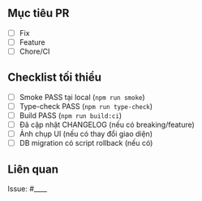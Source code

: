 ## Mục tiêu PR
- [ ] Fix
- [ ] Feature
- [ ] Chore/CI

## Checklist tối thiểu
- [ ] Smoke PASS tại local (`npm run smoke`)
- [ ] Type-check PASS (`npm run type-check`)
- [ ] Build PASS (`npm run build:ci`)
- [ ] Đã cập nhật CHANGELOG (nếu có breaking/feature)
- [ ] Ảnh chụp UI (nếu có thay đổi giao diện)
- [ ] DB migration có script rollback (nếu có)

## Liên quan
Issue: #____
